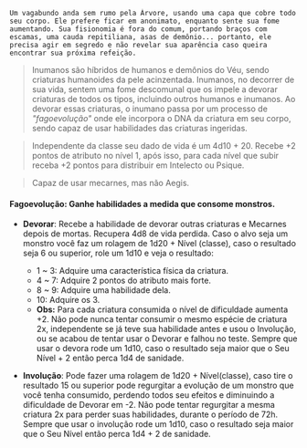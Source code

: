 
```
Um vagabundo anda sem rumo pela Árvore, usando uma capa que cobre todo seu corpo. Ele prefere ficar em anonimato, enquanto sente sua fome aumentando. Sua fisionomia é fora do comum, portando braços com escamas, uma cauda repitiliana, asas de demônio... portanto, ele precisa agir em segredo e não revelar sua aparência caso queira encontrar sua próxima refeição.
```

>Inumanos são híbridos de humanos e demônios do Véu, sendo criaturas humanoides da pele acinzentada. Inumanos, no decorrer de sua vida, sentem uma fome descomunal que os impele a devorar criaturas de todos os tipos, incluindo outros humanos e inumanos. Ao devorar essas criaturas, o inumano passa por um processo de *"fagoevolução"* onde ele incorpora o DNA da criatura em seu corpo, sendo capaz de usar habilidades das criaturas ingeridas. 

> Independente da classe seu dado de vida é um 4d10 + 20. Recebe +2 pontos de atributo no nível 1, após isso, para cada nível que subir receba +2 pontos para distribuir em Intelecto ou Psique.

>Capaz de usar mecarnes, mas não Aegis.

#### **Fagoevolução**: Ganhe habilidades a medida que consome monstros. 

- **Devorar**: Recebe a habilidade de devorar outras criaturas e Mecarnes depois de mortas. Recupera 4d8 de vida perdida. Caso o alvo seja um monstro você faz um rolagem de 1d20 + Nível (classe), caso o resultado seja 6 ou superior, role um 1d10 e veja o resultado:
	- 1 ~ 3: Adquire uma característica física da criatura.
	- 4 ~ 7: Adquire 2 pontos do atributo mais forte.
	- 8 ~ 9: Adquire uma habilidade dela.
	- 10: Adquire os 3.
	- **Obs:** Para cada criatura consumida o nível de dificuldade aumenta +2. Não pode nunca tentar consumir o mesmo espécie de criatura 2x, independente se já teve sua habilidade antes e usou o Involução, ou se acabou de tentar usar o Devorar e falhou no teste. Sempre que usar o devora rode um 1d10, caso o resultado seja maior que o Seu Nível + 2 então perca 1d4 de sanidade.
	
- **Involução**: Pode fazer uma rolagem de 1d20 + Nível(classe), caso tire o resultado 15 ou superior pode regurgitar a evolução de um monstro que você tenha consumido, perdendo todos seu efeitos e diminuindo a dificuldade de Devorar em -2. Não pode tentar regurgitar a mesma criatura 2x para perder suas habilidades, durante o período de 72h. Sempre que usar o involução rode um 1d10, caso o resultado seja maior que o Seu Nível então perca 1d4 + 2 de sanidade.
